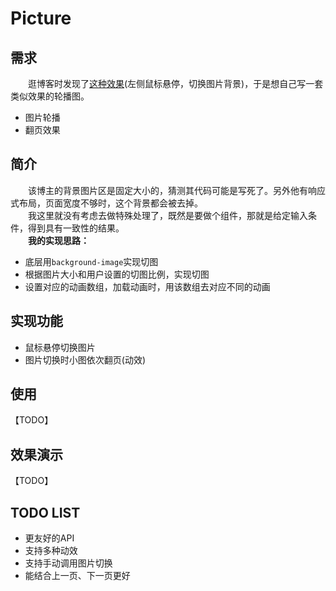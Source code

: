 # Picture #
## 需求 ##
　　逛博客时发现了[这种效果](http://ghmagical.com/)(左侧鼠标悬停，切换图片背景)，于是想自己写一套类似效果的轮播图。
* 图片轮播
* 翻页效果
## 简介 ##
　　该博主的背景图片区是固定大小的，猜测其代码可能是写死了。另外他有响应式布局，页面宽度不够时，这个背景都会被去掉。  
　　我这里就没有考虑去做特殊处理了，既然是要做个组件，那就是给定输入条件，得到具有一致性的结果。  
　　**我的实现思路：**  
  * 底层用`background-image`实现切图
  * 根据图片大小和用户设置的切图比例，实现切图
  * 设置对应的动画数组，加载动画时，用该数组去对应不同的动画
## 实现功能 ##
* 鼠标悬停切换图片
* 图片切换时小图依次翻页(动效)
## 使用 ##
【TODO】

## 效果演示 ##

【TODO】

## TODO LIST ##
* 更友好的API
* 支持多种动效
* 支持手动调用图片切换
* 能结合上一页、下一页更好

